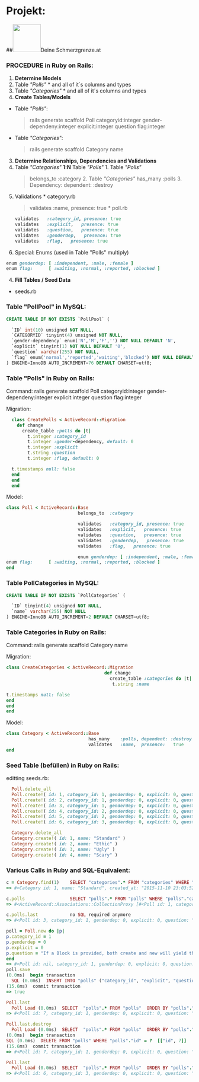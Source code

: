 # Projekt:
##<img src="http://www.deineschmerzgrenze.at/images/logo.png" width="75px" height="75px">Deine Schmerzgrenze.at

### PROCEDURE in Ruby on Rails:
1. **Determine Models**
  1. Table *"Polls"*
    * and all of it´s columns and types
  2. Table *"Categories"*
    * and all of it´s columns and types
2. **Create Tables/Models**
  * Table *"Polls"*:
      >rails generate scaffold Poll categoryid:integer gender-dependeny:integer explicit:integer question flag:integer
  * Table *"Categories"*:
      >rails generate scaffold Category name
3. **Determine Relationships, Dependencies and Validations**
  1. Table *"Categories"* **1:N** Table *"Polls"*
    1. Table *"Polls"*
      >belongs_to  :category
    2. Table *"Categories"*
      >has_many    :polls
    3. Dependency:
      >dependent: :destroy
  2. Validations
    * category.rb
      >validates   :name,  presence:   true
    * poll.rb
      ```ruby
      validates   :category_id, presence: true
      validates   :explicit,   presence: true
      validates   :question,   presence: true
      validates   :genderdep,   presence: true
      validates   :flag,   presence: true
      ```
  3. Special: Enums (used in Table "Polls" multiply)
  ```ruby
  enum genderdep: [ :independent, :male, :female ]
  enum flag:      [ :waiting, :normal, :reported, :blocked ]
  ```
4. **Fill Tables / Seed Data**
  * seeds.rb

### Table "PollPool" in MySQL:

```sql
CREATE TABLE IF NOT EXISTS `PollPool` (

  `ID` int(10) unsigned NOT NULL,
  `CATEGORYID` tinyint(4) unsigned NOT NULL,
  `gender-dependency` enum('N','M','F','') NOT NULL DEFAULT 'N',
  `explicit` tinyint(1) NOT NULL DEFAULT '0',
  `question` varchar(255) NOT NULL,
  `flag` enum('normal','reported','waiting','blocked') NOT NULL DEFAULT 'waiting'
) ENGINE=InnoDB AUTO_INCREMENT=76 DEFAULT CHARSET=utf8;
```

### Table "Polls" in Ruby on Rails:

Command: rails generate scaffold Poll categoryid:integer gender-dependeny:integer explicit:integer question flag:integer

Migration:
```ruby
  class CreatePolls < ActiveRecord::Migration
    def change
      create_table :polls do |t|
        t.integer :category_id
        t.integer :gender-dependency, default: 0
        t.integer :explicit
        t.string :question
        t.integer :flag, default: 0

  t.timestamps null: false
  end
  end
  end
```

Model:
```ruby
class Poll < ActiveRecord::Base
                           belongs_to  :category

                           validates   :category_id, presence: true
                           validates   :explicit,   presence: true
                           validates   :question,   presence: true
                           validates   :genderdep,   presence: true
                           validates   :flag,   presence: true

                           enum genderdep: [ :independent, :male, :female ]
enum flag:      [ :waiting, :normal, :reported, :blocked ]
end
```

### Table PollCategories in MySQL:

```sql
CREATE TABLE IF NOT EXISTS `PollCategories` (

  `ID` tinyint(4) unsigned NOT NULL,
  `name` varchar(255) NOT NULL
) ENGINE=InnoDB AUTO_INCREMENT=2 DEFAULT CHARSET=utf8;
```

### Table Categories in Ruby on Rails:

Command: rails generate scaffold Category name

Migration:
```ruby
class CreateCategories < ActiveRecord::Migration
                                     def change
                                       create_table :categories do |t|
                                        t.string :name

t.timestamps null: false
end
end
end
```

Model:
```ruby
class Category < ActiveRecord::Base
                               has_many    :polls, dependent: :destroy
                               validates   :name,  presence:   true
end
```

### Seed Table (befüllen) in Ruby on Rails:

editting seeds.rb:
```ruby
  Poll.delete_all
  Poll.create!( id: 1, category_id: 1, genderdep: 0, explicit: 0, question: "Für wie viel Geld würdest du deine Religion aufgeben?", flag: 0)
  Poll.create!( id: 2, category_id: 1, genderdep: 0, explicit: 0, question: "Für wie viel Geld würdest du dein Haustier verkaufen?", flag: 0)
  Poll.create!( id: 3, category_id: 1, genderdep: 0, explicit: 0, question: "Für wie viel Geld würdest du dich sterilisieren/kastrieren lassen?", flag: 0)
  Poll.create!( id: 4, category_id: 2, genderdep: 0, explicit: 0, question: "Für wie viel Geld würdest du eine Niere verkaufen?", flag: 0)
  Poll.create!( id: 5, category_id: 2, genderdep: 0, explicit: 0, question: "Für wie viel Geld würdest du einen Tag im Gefängnis verbringen?", flag: 0)
  Poll.create!( id: 6, category_id: 3, genderdep: 0, explicit: 0, question: "Für wie viel Geld würdest du für immer auswandern?", flag: 0)

  Category.delete_all
  Category.create!( id: 1, name: "Standard" )
  Category.create!( id: 2, name: "Ethic" )
  Category.create!( id: 3, name: "Ugly" )
  Category.create!( id: 4, name: "Scary" )
```

### Various Calls in Ruby and SQL-Equivalent:
```ruby
c = Category.find(1)    SELECT "categories".* FROM "categories" WHERE "categories"."id" = ? LIMIT 1 [["id", 1]]
=> #<Category id: 1, name: "Standard", created_at: "2015-11-10 23:03:52", updated_at: "2015-11-10 23:03:52">

c.polls                 SELECT "polls".* FROM "polls" WHERE "polls"."category_id" = ?  [["category_id", 1]]
=> #<ActiveRecord::Associations::CollectionProxy [#<Poll id: 1, category_id: 1, genderdep: 0, explicit: 0, question: "Für wie viel Geld würdest du deine Religion aufgeb...", flag: 0, created_at: "2015-11-10 23:10:34", updated_at: "2015-11-10 23:10:34">, #<Poll id: 2, category_id: 1, genderdep: 0, explicit: 0, question: "Für wie viel Geld würdest du dein Haustier verkauf...", flag: 0, created_at: "2015-11-10 23:10:34", updated_at: "2015-11-10 23:10:34">, #<Poll id: 3, category_id: 1, genderdep: 0, explicit: 0, question: "Für wie viel Geld würdest du dich sterilisieren/ka...", flag: 0, created_at: "2015-11-10 23:10:34", updated_at: "2015-11-10 23:10:34">]>

c.polls.last            no SQL required anymore
=> #<Poll id: 3, category_id: 1, genderdep: 0, explicit: 0, question: "Für wie viel Geld würdest du dich sterilisieren/ka...", flag: 0, created_at: "2015-11-10 23:10:34", updated_at: "2015-11-10 23:10:34">

poll = Poll.new do |p|
p.category_id = 1
p.genderdep = 0
p.explicit = 0
p.question = "If a Block is provided, both create and new will yield the new object to that block for initialization"
end
=> #<Poll id: nil, category_id: 1, genderdep: 0, explicit: 0, question: "If a block is provided, both create and new will y...", flag: 0, created_at: nil, updated_at: nil>
poll.save
(0.0ms)  begin transaction
  SQL (0.0ms)  INSERT INTO "polls" ("category_id", "explicit", "question", "created_at", "updated_at") VALUES (?, ?, ?, ?, ?)  [["category_id", 1], ["explicit", 0], ["question", "If a block is provided, both create and new will yield the new object to that block for initialization"], ["created_at", "2015-11-10 23:19:16.835447"], ["updated_at", "2015-11-10 23:19:16.835447"]]
(15.6ms)  commit transaction
=> true

Poll.last
  Poll Load (0.0ms)  SELECT  "polls".* FROM "polls"  ORDER BY "polls"."id" DESC LIMIT 1
=> #<Poll id: 7, category_id: 1, genderdep: 0, explicit: 0, question: "If a block is provided, both create and new will y...", flag: 0, created_at: "2015-11-10 23:19:16", updated_at: "2015-11-10 23:19:16">

Poll.last.destroy
  Poll Load (0.0ms)  SELECT  "polls".* FROM "polls"  ORDER BY "polls"."id" DESC LIMIT 1
(0.0ms)  begin transaction
SQL (0.0ms)  DELETE FROM "polls" WHERE "polls"."id" = ?  [["id", 7]]
(15.6ms)  commit transaction
=> #<Poll id: 7, category_id: 1, genderdep: 0, explicit: 0, question: "If a block is provided, both create and new will y...", flag: 0, created_at: "2015-11-10 23:19:16", updated_at: "2015-11-10 23:19:16">

Poll.last
  Poll Load (0.0ms)  SELECT  "polls".* FROM "polls"  ORDER BY "polls"."id" DESC LIMIT 1
=> #<Poll id: 6, category_id: 3, genderdep: 0, explicit: 0, question: "Für wie viel Geld würdest du für immer auswandern?", flag: 0, created_at: "2015-11-10 23:10:34", updated_at: "2015-11-10 23:10:34">
```
